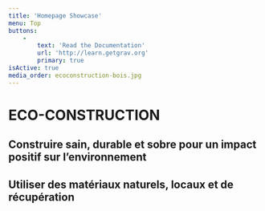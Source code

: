 ```yaml
---
title: 'Homepage Showcase'
menu: Top
buttons:
    -
        text: 'Read the Documentation'
        url: 'http://learn.getgrav.org'
        primary: true
isActive: true
media_order: ecoconstruction-bois.jpg
---
```


# **ECO-CONSTRUCTION**
## **Construire sain, durable et sobre pour un impact positif sur l’environnement**
## **Utiliser des matériaux naturels, locaux et de récupération**